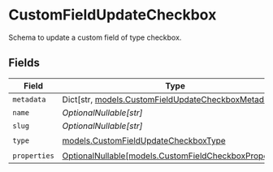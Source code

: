 # CustomFieldUpdateCheckbox

Schema to update a custom field of type checkbox.


## Fields

| Field                                                                                                 | Type                                                                                                  | Required                                                                                              | Description                                                                                           |
| ----------------------------------------------------------------------------------------------------- | ----------------------------------------------------------------------------------------------------- | ----------------------------------------------------------------------------------------------------- | ----------------------------------------------------------------------------------------------------- |
| `metadata`                                                                                            | Dict[str, [models.CustomFieldUpdateCheckboxMetadata](../models/customfieldupdatecheckboxmetadata.md)] | :heavy_minus_sign:                                                                                    | N/A                                                                                                   |
| `name`                                                                                                | *OptionalNullable[str]*                                                                               | :heavy_minus_sign:                                                                                    | N/A                                                                                                   |
| `slug`                                                                                                | *OptionalNullable[str]*                                                                               | :heavy_minus_sign:                                                                                    | N/A                                                                                                   |
| `type`                                                                                                | [models.CustomFieldUpdateCheckboxType](../models/customfieldupdatecheckboxtype.md)                    | :heavy_check_mark:                                                                                    | N/A                                                                                                   |
| `properties`                                                                                          | [OptionalNullable[models.CustomFieldCheckboxProperties]](../models/customfieldcheckboxproperties.md)  | :heavy_minus_sign:                                                                                    | N/A                                                                                                   |